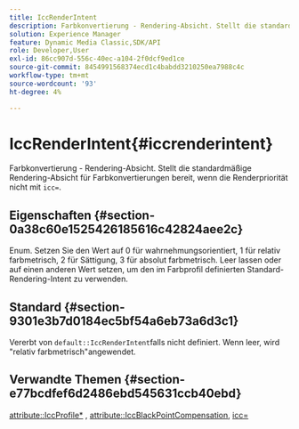 ```yaml
---
title: IccRenderIntent
description: Farbkonvertierung - Rendering-Absicht. Stellt die standardmäßige Rendering-Absicht für Farbkonvertierungen bereit, wenn der Rendering-Intent nicht mit icc= angegeben ist.
solution: Experience Manager
feature: Dynamic Media Classic,SDK/API
role: Developer,User
exl-id: 86cc907d-556c-40ec-a104-2f0dcf9ed1ce
source-git-commit: 8454991568374ecd1c4babdd3210250ea7988c4c
workflow-type: tm+mt
source-wordcount: '93'
ht-degree: 4%

---
```


# IccRenderIntent{#iccrenderintent}

Farbkonvertierung - Rendering-Absicht. Stellt die standardmäßige Rendering-Absicht für Farbkonvertierungen bereit, wenn die Renderpriorität nicht mit `icc=`.

## Eigenschaften {#section-0a38c60e1525426185616c42824aee2c}

Enum. Setzen Sie den Wert auf 0 für wahrnehmungsorientiert, 1 für relativ farbmetrisch, 2 für Sättigung, 3 für absolut farbmetrisch. Leer lassen oder auf einen anderen Wert setzen, um den im Farbprofil definierten Standard-Rendering-Intent zu verwenden.

## Standard {#section-9301e3b7d0184ec5bf54a6eb73a6d3c1}

Vererbt von `default::IccRenderIntent`falls nicht definiert. Wenn leer, wird &quot;relativ farbmetrisch&quot;angewendet.

## Verwandte Themen {#section-e77bcdfef6d2486ebd545631ccb40ebd}

[attribute::IccProfile*](../../../../../ir-api/material-cat/image-rendering-api-ref/c-ir-material-catalog/c-ir-attributes-reference/r-ir-iccprofilecmyk.md#reference-55aead2d924847ffbd1be4c46add7127) , [attribute::IccBlackPointCompensation](../../../../../ir-api/material-cat/image-rendering-api-ref/c-ir-material-catalog/c-ir-attributes-reference/r-ir-iccblackpointcompensation.md#reference-d939b0cdf6564baaa88deb1059e3b7f0), [icc=](../../../../../ir-api/http-protocol/image-rendering-api-ref/c-ir-http-protocol-ref/c-ir-http-protocol-command-reference/r-ir-icc.md#reference-86a2fff3cef24982ad2063d977a16e06)
